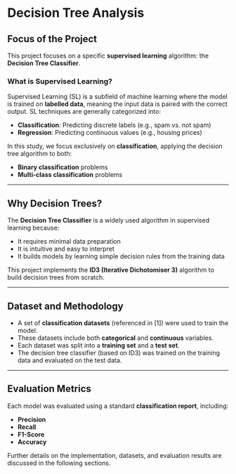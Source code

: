 # Decision Tree Analysis

## Focus of the Project

This project focuses on a specific **supervised learning** algorithm: the **Decision Tree Classifier**.

### What is Supervised Learning?

Supervised Learning (SL) is a subfield of machine learning where the model is trained on **labelled data**, meaning the input data is paired with the correct output. SL techniques are generally categorized into:
- **Classification**: Predicting discrete labels (e.g., spam vs. not spam)
- **Regression**: Predicting continuous values (e.g., housing prices)

In this study, we focus exclusively on **classification**, applying the decision tree algorithm to both:
- **Binary classification** problems
- **Multi-class classification** problems

---

## Why Decision Trees?

The **Decision Tree Classifier** is a widely used algorithm in supervised learning because:
- It requires minimal data preparation
- It is intuitive and easy to interpret
- It builds models by learning simple decision rules from the training data

This project implements the **ID3 (Iterative Dichotomiser 3)** algorithm to build decision trees from scratch.

---

## Dataset and Methodology

- A set of **classification datasets** (referenced in [1]) were used to train the model.
- These datasets include both **categorical** and **continuous** variables.
- Each dataset was split into a **training set** and a **test set**.
- The decision tree classifier (based on ID3) was trained on the training data and evaluated on the test data.

---

## Evaluation Metrics

Each model was evaluated using a standard **classification report**, including:
- **Precision**
- **Recall**
- **F1-Score**
- **Accuracy**

Further details on the implementation, datasets, and evaluation results are discussed in the following sections.
